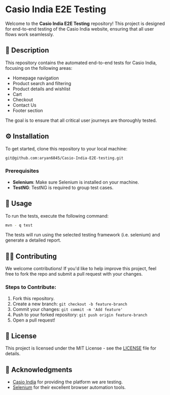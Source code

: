 # Casio India E2E Testing

Welcome to the **Casio India E2E Testing** repository! This project is designed for end-to-end testing of the Casio India website, ensuring that all user flows work seamlessly.


## 📝 Description

This repository contains the automated end-to-end tests for Casio India, focusing on the following areas:
- Homepage navigation
- Product search and filtering
- Product details and wishlist
- Cart
- Checkout
- Contact Us
- Footer section

The goal is to ensure that all critical user journeys are thoroughly tested.


## ⚙️ Installation

To get started, clone this repository to your local machine:

```bash
git@github.com:aryan6845/Casio-India-E2E-testing.git
```


### Prerequisites

- **Selenium**: Make sure Selenium is installed on your machine.
- **TestNG**: TestNG is required to group test cases.


## 🚀 Usage

To run the tests, execute the following command:

```bash
mvn - q test
```

The tests will run using the selected testing framework (i.e. selenium) and generate a detailed report.


## 🧑‍💻 Contributing

We welcome contributions! If you'd like to help improve this project, feel free to fork the repo and submit a pull request with your changes.


### Steps to Contribute:
1. Fork this repository.
2. Create a new branch: `git checkout -b feature-branch`
3. Commit your changes: `git commit -m 'Add feature'`
4. Push to your forked repository: `git push origin feature-branch`
5. Open a pull request!


## 📜 License

This project is licensed under the MIT License - see the [LICENSE](LICENSE) file for details.


## 📄 Acknowledgments

- [Casio India](https://www.casio.com/in/) for providing the platform we are testing.
- [Selenium](https://www.selenium.dev) for their excellent browser automation tools.
